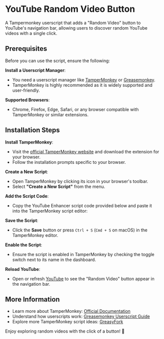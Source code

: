 # YouTube Random Video Button

A Tampermonkey userscript that adds a "Random Video" button to YouTube's navigation bar, allowing users to discover random YouTube videos with a single click.

## Prerequisites

Before you can use the script, ensure the following:

**Install a Userscript Manager**:
   - You need a userscript manager like [TamperMonkey](https://www.tampermonkey.net/) or [Greasemonkey](https://www.greasespot.net/).
   - TamperMonkey is highly recommended as it is widely supported and user-friendly.

**Supported Browsers**:
   - Chrome, Firefox, Edge, Safari, or any browser compatible with TamperMonkey or similar extensions.

## Installation Steps

**Install TamperMonkey**:
   - Visit the [official TamperMonkey website](https://www.tampermonkey.net/) and download the extension for your browser.
   - Follow the installation prompts specific to your browser.

**Create a New Script**:
   - Open TamperMonkey by clicking its icon in your browser's toolbar.
   - Select **"Create a New Script"** from the menu.

**Add the Script Code**:
   - Copy the YouTube Enhancer script code provided below and paste it into the TamperMonkey script editor:

**Save the Script**:
   - Click the **Save** button or press `Ctrl + S` (`Cmd + S` on macOS) in the TamperMonkey editor.

**Enable the Script**:
   - Ensure the script is enabled in TamperMonkey by checking the toggle switch next to its name in the dashboard.

**Reload YouTube**:
   - Open or refresh [YouTube](https://www.youtube.com) to see the "Random Video" button appear in the navigation bar.

## More Information

- Learn more about TamperMonkey: [Official Documentation](https://www.tampermonkey.net/documentation.php)
- Understand how userscripts work: [Greasemonkey Userscript Guide](https://wiki.greasespot.net/Main_Page)
- Explore more TamperMonkey script ideas: [GreasyFork](https://greasyfork.org/)

Enjoy exploring random videos with the click of a button! 🎉
